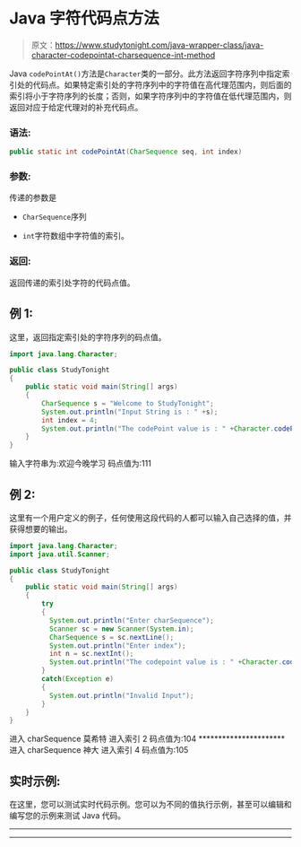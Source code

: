 # Java 字符代码点方法

> 原文：<https://www.studytonight.com/java-wrapper-class/java-character-codepointat-charsequence-int-method>

Java `codePointAt()`方法是`Character`类的一部分。此方法返回字符序列中指定索引处的代码点。如果特定索引处的字符序列中的字符值在高代理范围内，则后面的索引将小于字符序列的长度；否则，如果字符序列中的字符值在低代理范围内，则返回对应于给定代理对的补充代码点。

### 语法:

```java
public static int codePointAt(CharSequence seq, int index)
```

### 参数:

传递的参数是

*   `CharSequence`序列

*   `int`字符数组中字符值的索引。

### 返回:

返回传递的索引处字符的代码点值。

## 例 1:

这里，返回指定索引处的字符序列的码点值。

```java
import java.lang.Character;

public class StudyTonight
{  
    public static void main(String[] args) 
    {  
        CharSequence s = "Welcome to StudyTonight";  
        System.out.println("Input String is : " +s); 
        int index = 4;  
        System.out.println("The codePoint value is : " +Character.codePointAt(s,index));  
    }  
}
```

输入字符串为:欢迎今晚学习
码点值为:111

## 例 2:

这里有一个用户定义的例子，任何使用这段代码的人都可以输入自己选择的值，并获得想要的输出。

```java
import java.lang.Character;
import java.util.Scanner;

public class StudyTonight
{  
    public static void main(String[] args) 
    {  
        try
        {
          System.out.println("Enter charSequence");
          Scanner sc = new Scanner(System.in);
          CharSequence s = sc.nextLine();
          System.out.println("Enter index");
          int n = sc.nextInt();
          System.out.println("The codepoint value is : " +Character.codePointAt(s,n));   
        }
        catch(Exception e)
        {
          System.out.println("Invalid Input");
        }
    }  
}
```

进入 charSequence
莫希特
进入索引
2
码点值为:104
**********************进入 charSequence
神大
进入索引
4
码点值为:105

## 实时示例:

在这里，您可以测试实时代码示例。您可以为不同的值执行示例，甚至可以编辑和编写您的示例来测试 Java 代码。

* * *

* * *